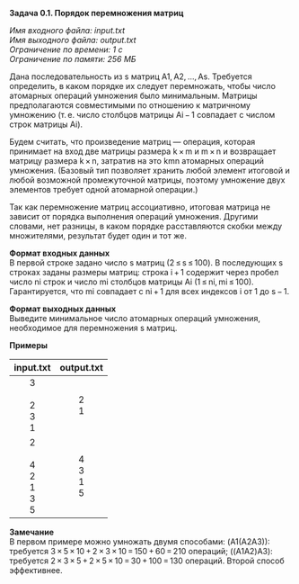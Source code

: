 **Задача 0.1. Порядок перемножения матриц**

*Имя входного файла: input.txt  
Имя выходного файла: output.txt  
Ограничение по времени: 1 с  
Ограничение по памяти: 256 МБ*

Дана последовательность из s матриц A1, A2, …, As. Требуется определить, в каком порядке их следует перемножать, чтобы число атомарных операций умножения было минимальным. Матрицы предполагаются совместимыми по отношению к матричному умножению (т. е. число столбцов матрицы Ai − 1 совпадает с числом строк матрицы Ai).

Будем считать, что произведение матриц — операция, которая принимает на вход две матрицы размера k × m и m × n и возвращает матрицу размера k × n, затратив на это kmn атомарных операций умножения. (Базовый тип позволяет хранить любой элемент итоговой и любой возможной промежуточной матрицы, поэтому умножение двух элементов требует одной атомарной операции.)

Так как перемножение матриц ассоциативно, итоговая матрица не зависит от порядка выполнения операций умножения. Другими словами, нет разницы, в каком порядке расставляются скобки между множителями, результат будет один и тот же.

**Формат входных данных**  
В первой строке задано число s матриц (2 ≤ s ≤ 100). В последующих s строках заданы размеры матриц: строка i + 1 содержит через пробел число ni строк и число mi столбцов матрицы Ai (1 ≤ ni, mi ≤ 100). Гарантируется, что mi совпадает с ni + 1 для всех индексов i от 1 до s − 1.

**Формат выходных данных**  
Выведите минимальное число атомарных операций умножения, необходимое для перемножения s матриц.

**Примеры**

|            input.txt           |    output.txt    |
|:------------------------------:|:----------------:|
| 3<br><br>2<br>3<br>1           | 2<br>1           |
| 2<br><br>4<br>2<br>1<br>3<br>5 | 4<br>3<br>1<br>5 |

**Замечание**  
В первом примере можно умножать двумя способами:
(A1(A2A3)): требуется 3 × 5 × 10 + 2 × 3 × 10 = 150 + 60 = 210 операций;
((A1A2)A3): требуется 2 × 3 × 5 + 2 × 5 × 10 = 30 + 100 = 130 операций.
Второй способ эффективнее.
